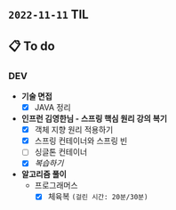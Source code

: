 ## `2022-11-11` TIL

## 📋 To do

### DEV

+ **기술 면접**
  + [x] JAVA 정리

+ **인프런 김영한님 - 스프링 핵심 원리 강의 복기**
  - [x] 객체 지향 원리 적용하기
  - [x] 스프링 컨테이너와 스프링 빈
  - [ ] 싱글톤 컨테이너
  - [x] _복습하기_
  
+ **알고리즘 풀이**
  + 프로그래머스
    + [x] 체육복 `(걸린 시간: 20분/30분)`